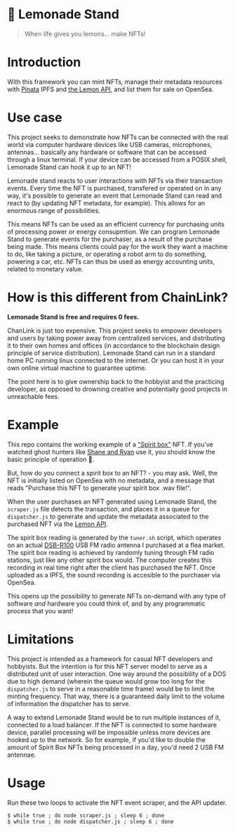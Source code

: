 # 🍋 Lemonade Stand

> When life gives you lemons... make NFTs!

# Introduction

With this framework you can mint NFTs, manage their metadata resources with [Pinata](https://pinata.cloud) IPFS and [the Lemon API](https://www.github.com/voscarmv/lemon_api), and list them for sale on OpenSea.

# Use case

This project seeks to demonstrate how NFTs can be connected with the real world via computer hardware devices like USB cameras, microphones, antennas... basically any hardware or software that can be accessed through a linux terminal. If your device can be accessed from a POSIX shell, Lemonade Stand can hook it up to an NFT!

Lemonade stand reacts to user interactions with NFTs via their transaction events. Every time the NFT is purchased, transfered or operated on in any way, it's possible to generate an event that Lemonade Stand can read and react to (by updating NFT metadata, for example). This allows for an enormous range of possibilities.

This means NFTs can be used as an efficient currency for purchasing units of processing power or energy consupmtion. We can program Lemonade Stand to generate events for the purchaser, as a result of the purchase being made. This means clients could pay for the work they want a machine to do, like taking a picture, or operating a robot arm to do something, powering a car, etc. NFTs can thus be used as energy accounting units, related to monetary value.

# How is this different from ChainLink?

**Lemonade Stand is free and requires 0 fees.**

ChanLink is just too expensive. This project seeks to empower developers and users by taking power away from centralized services, and distributing it to their own homes and offices (in accordance to the blockchain design principle of service distribution). Lemonade Stand can run in a standard home PC running linux connected to the internet. Or you can host it in your own online virtual machine to guarantee uptime.

The point here is to give ownership back to the hobbyist and the practicing developer, as opposed to drowning creative and potentially good projects in unreachable fees.

# Example

This repo contains the working example of a ["Spirit box"](https://www.youtube.com/watch?v=tQ3fKc17BIU) NFT. If you've watched ghost hunters like [Shane and Ryan](https://www.youtube.com/watch?v=XHXLbp7x3MM) use it, you should know the basic principle of operation 👻.

But, how do you connect a spirit box to an NFT? - you may ask. Well, the NFT is initially listed on OpenSea with no metadata, and a message that reads "Purchase this NFT to generate your spirit box .wav file!".

When the user purchases an NFT generated using Lemonade Stand, the `scraper.js` file detects the transaction, and places it in a queue for `dispatcher.js` to generate and update the metadata associated to the purchased NFT via the [Lemon API](https://www.github.com/voscarmv/lemon_api).

The spirit box reading is generated by the `tuner.sh` script, which operates on an actual [DSB-R100](https://angerman.net/articles/radio/) USB FM radio antenna I purchased at a flea market. The spirit box reading is achieved by randomly tuning through FM radio stations, just like any other spirit box would. The computer creates this recording in real time right after the client has purchased the NFT. Once uploaded as a IPFS, the sound recording is accesible to the purchaser via OpenSea.

This opens up the possibility to generate NFTs on-demand with any type of software *and* hardware you could think of, and by any programmatic process that you want!

# Limitations

This project is intended as a framework for casual NFT developers and hobbyists. But the intention is for this NFT server model to serve as a distributed unit of user interaction. One way around the possibility of a DOS due to high demand (wherein the queue would grow too long for the `dispatcher.js` to serve in a reasonable time frame) would be to limit the minting frequency. That way, there is a guaranteed daily limit to the volume of information the dispatcher has to serve.

A way to extend Lemonade Stand would be to run multiple instances of it, connected to a load balancer. If the NFT is connected to some hardware device, parallel processing will be impossible unless more devices are hooked up to the network. So for example, if you'd like to double the amount of Spirit Box NFTs being processed in a day, you'd need 2 USB FM antennae.

# Usage

Run these two loops to activate the NFT event scraper, and the API updater.

```
$ while true ; do node scraper.js ; sleep 6 ; done
$ while true ; do node dispatcher.js ; sleep 6 ; done
```
